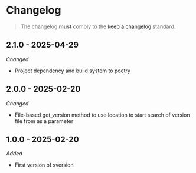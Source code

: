 # Changelog

> The changelog **must** comply to the [keep a changelog](https://keepachangelog.com/en/1.1.0) standard.

## 2.1.0 - 2025-04-29

_*Changed*_

- Project dependency and build system to poetry

## 2.0.0 - 2025-02-20

_*Changed*_

- File-based get_version method to use location to start search of version file from as a parameter


## 1.0.0 - 2025-02-20

_*Added*_

- First version of sversion
